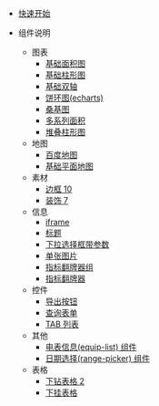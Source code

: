 -   [快速开始](quickstart/README.md)
-   组件说明

    -   图表
        -   [基础面积图](./components/base-area/README.md)
        -   [基础柱形图](./components/column/README.md)
        -   [基础双轴](./components/dual-axes/README.md)
        -   [饼环图(echarts)](./components/echarts-pie/README.md)
        -   [桑基图](./components/sankey/README.md)
        -   [多系列面积](./components/series-area/README.md)
        -   [堆叠柱形图](./components/stack-column/README.md)
    -   地图
        -   [百度地图](./components/baidu-map/README.md)
        -   [基础平面地图](./components/oss-chart-map/README.md)
    -   素材
        -   [边框 10](./components/border10/README.md)
        -   [装饰 7](./components/decoration7/readme.md)
    -   信息
        -   [iframe](./components/iframe/readme.md)
        -   [标题](./components/label-text/README.md)
        -   [下拉选择框带参数](./components/popover-checkparam/README.md)
        -   [单张图片](./components/single-image/README.md)
        -   [指标翻牌器组](./components/stats-indi-group/README.md)
        -   [指标翻牌器](./components/stats-indi/README.md)
    -   控件
        -   [导出按钮](./components/export-btn/readme.md)
        -   [查询表单](./components/query-form-group/readme.md)
        -   [TAB 列表](./components/tab-list/README.md)
    -   其他
        -   [电表信息(equip-list) 组件](./components/equip-list/README.md)
        -   [日期选择(range-picker) 组件](./components/range-picker/README.md)
    -   表格
        -   [下钻表格 2](./components/drilldown-table-2/readme.md)
        -   [下挂表格](./components/expandable-table/readme.md)

